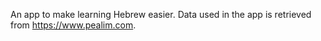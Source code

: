 An app to make learning Hebrew easier. Data used in the app is retrieved from https://www.pealim.com.